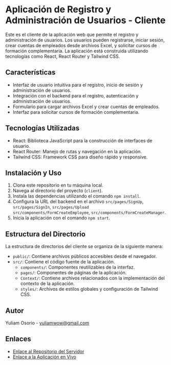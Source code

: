 # Aplicación de Registro y Administración de Usuarios - Cliente

Este es el cliente de la aplicación web que permite el registro y administración de usuarios. Los usuarios pueden registrarse, iniciar sesión, crear cuentas de empleados desde archivos Excel, y solicitar cursos de formación complementaria. La aplicación está construida utilizando tecnologías como React, React Router y Tailwind CSS.

## Características

- Interfaz de usuario intuitiva para el registro, inicio de sesión y administración de usuarios.
- Integración con el backend para el registro, autenticación y administración de usuarios.
- Formulario para cargar archivos Excel y crear cuentas de empleados.
- Interfaz para solicitar cursos de formación complementaria.

## Tecnologías Utilizadas

- React: Biblioteca JavaScript para la construcción de interfaces de usuario.
- React Router: Manejo de rutas y navegación en la aplicación.
- Tailwind CSS: Framework CSS para diseño rápido y responsive.

## Instalación y Uso

1. Clona este repositorio en tu máquina local.
2. Navega al directorio del proyecto (`client`).
3. Instala las dependencias utilizando el comando `npm install`.
4. Configura la URL del backend en el archivo `src/pages/SignUp`, `src/pages/SignIn`, `src/pages/Upload` `src/components/FormCreateEmployee`, `src/components/FormCreateManager`.
5. Inicia la aplicación con el comando `npm start`.

## Estructura del Directorio

La estructura de directorios del cliente se organiza de la siguiente manera:

- `public/`: Contiene archivos públicos accesibles desde el navegador.
- `src/`: Contiene el código fuente de la aplicación.
  - `components/`: Componentes reutilizables de la interfaz.
  - `pages/`: Componentes de páginas de la aplicación.
  - `Context/`: Contiene archivos relacionados con la implementación del contexto de la aplicación.
  - `styles/`: Archivos de estilos globales y configuración de Tailwind CSS.

## Autor

Yuliam Osorio - yuliamwow@gmail.com

## Enlaces

- [Enlace al Repositorio del Servidor](https://github.com/Osorio3408/FormacionComplementaria)
- [Enlace a la Aplicación en Vivo](https://formacion-complementaria.netlify.app/)
